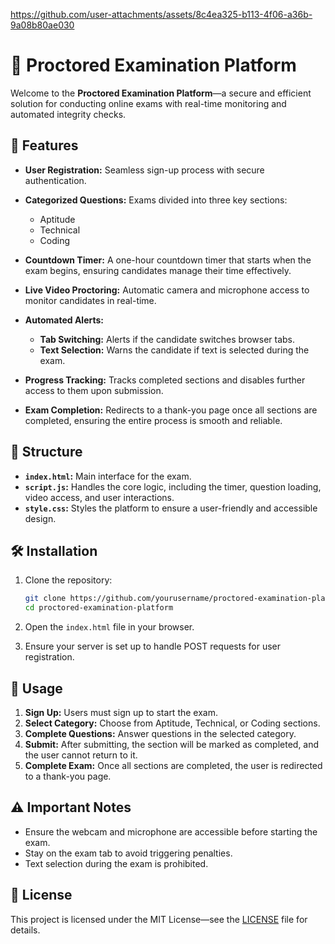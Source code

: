 https://github.com/user-attachments/assets/8c4ea325-b113-4f06-a36b-9a08b80ae030
# 📝 Proctored Examination Platform

Welcome to the **Proctored Examination Platform**—a secure and efficient solution for conducting online exams with real-time monitoring and automated integrity checks.

## 🚀 Features

- **User Registration:** Seamless sign-up process with secure authentication.
  
- **Categorized Questions:** Exams divided into three key sections:
  - Aptitude
  - Technical
  - Coding

- **Countdown Timer:** A one-hour countdown timer that starts when the exam begins, ensuring candidates manage their time effectively.

- **Live Video Proctoring:** Automatic camera and microphone access to monitor candidates in real-time.

- **Automated Alerts:**
  - **Tab Switching:** Alerts if the candidate switches browser tabs.
  - **Text Selection:** Warns the candidate if text is selected during the exam.

- **Progress Tracking:** Tracks completed sections and disables further access to them upon submission.

- **Exam Completion:** Redirects to a thank-you page once all sections are completed, ensuring the entire process is smooth and reliable.

## 📂 Structure

- **`index.html`:** Main interface for the exam.
- **`script.js`:** Handles the core logic, including the timer, question loading, video access, and user interactions.
- **`style.css`:** Styles the platform to ensure a user-friendly and accessible design.

## 🛠️ Installation

1. Clone the repository:

    ```bash
    git clone https://github.com/yourusername/proctored-examination-platform.git
    cd proctored-examination-platform
    ```

2. Open the `index.html` file in your browser.

3. Ensure your server is set up to handle POST requests for user registration.

## 🤖 Usage

1. **Sign Up:** Users must sign up to start the exam.
2. **Select Category:** Choose from Aptitude, Technical, or Coding sections.
3. **Complete Questions:** Answer questions in the selected category.
4. **Submit:** After submitting, the section will be marked as completed, and the user cannot return to it.
5. **Complete Exam:** Once all sections are completed, the user is redirected to a thank-you page.

## ⚠️ Important Notes

- Ensure the webcam and microphone are accessible before starting the exam.
- Stay on the exam tab to avoid triggering penalties.
- Text selection during the exam is prohibited.

## 📄 License

This project is licensed under the MIT License—see the [LICENSE](LICENSE) file for details.



